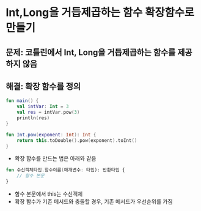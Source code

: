 # Int,Long을 거듭제곱하는 함수 확장함수로 만들기

## 문제: 코틀린에서 Int, Long을 거듭제곱하는 함수를 제공하지 않음

## 해결: 확장 함수를 정의

```kotlin
fun main() {
    val intVar: Int = 3
    val res = intVar.pow(3)
    println(res)
}

fun Int.pow(exponent: Int): Int {
    return this.toDouble().pow(exponent).toInt()
}
```

- 확장 함수를 만드는 법은 아래와 같음

```kotlin
fun 수신객체타입.함수이름(매개변수: 타입): 반환타입 {
    // 함수 본문
}
```

- 함수 본문에서 this는 수신객체
- 확장 함수가 기존 메서드와 충돌할 경우, 기존 메서드가 우선순위를 가짐